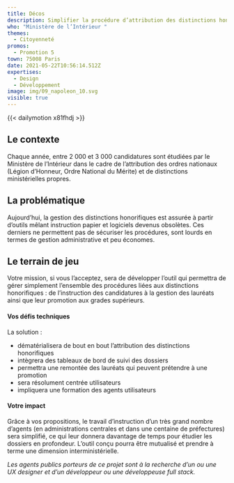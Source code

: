 ```yaml
---
title: Décos
description: Simplifier la procédure d’attribution des distinctions honorifiques
who: "Ministère de l’Intérieur "
themes:
  - Citoyenneté
promos:
  - Promotion 5
town: 75008 Paris
date: 2021-05-22T10:56:14.512Z
expertises:
  - Design
  - Développement
image: img/09_napoleon_10.svg
visible: true
---
```

{{< dailymotion x81fhdj >}}

## Le contexte

Chaque année, entre 2 000 et 3 000 candidatures sont étudiées par le Ministère de l’Intérieur dans le cadre de l’attribution des ordres nationaux (Légion d’Honneur, Ordre National du Mérite) et de distinctions ministérielles propres.

## La problématique

Aujourd’hui, la gestion des distinctions honorifiques est assurée à partir d’outils mêlant instruction papier et logiciels devenus obsolètes. Ces derniers ne permettent pas de sécuriser les procédures, sont lourds en termes de gestion administrative et peu économes.

## Le terrain de jeu

Votre mission, si vous l’acceptez, sera de développer l’outil qui permettra de gérer simplement l’ensemble des procédures liées aux distinctions honorifiques : de l’instruction des candidatures à la gestion des lauréats ainsi que leur promotion aux grades supérieurs.

#### Vos défis techniques

La solution :

* dématérialisera de bout en bout l’attribution des distinctions honorifiques
* intègrera des tableaux de bord de suivi des dossiers
* permettra une remontée des lauréats qui peuvent prétendre à une promotion
* sera résolument centrée utilisateurs
* impliquera une formation des agents utilisateurs

#### Votre impact 

Grâce à vos propositions, le travail d’instruction d’un très grand nombre d’agents (en administrations centrales et dans une centaine de préfectures) sera simplifié, ce qui leur donnera davantage de temps pour étudier les dossiers en profondeur. L’outil conçu pourra être mutualisé et prendre à terme une dimension interministérielle.

*Les agents publics porteurs de ce projet sont à la recherche d’un ou une UX designer et d’un développeur ou une développeuse full stack.*